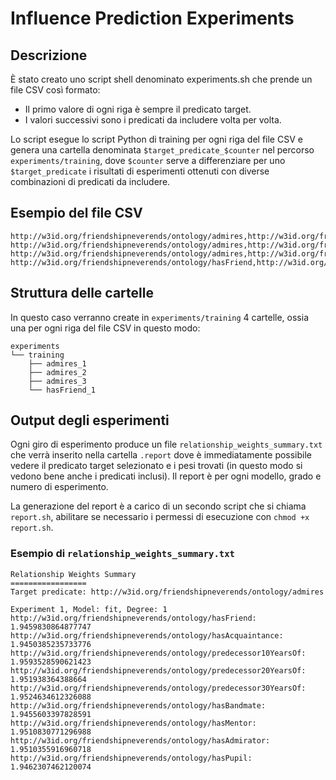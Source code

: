 # Influence Prediction Experiments

## Descrizione

È stato creato uno script shell denominato experiments.sh che prende un file CSV così formato:
- Il primo valore di ogni riga è sempre il predicato target.
- I valori successivi sono i predicati da includere volta per volta.

Lo script esegue lo script Python di training per ogni riga del file CSV e genera una cartella denominata `$target_predicate_$counter` nel percorso `experiments/training`, dove `$counter` serve a differenziare per uno `$target_predicate` i risultati di esperimenti ottenuti con diverse combinazioni di predicati da includere.

## Esempio del file CSV

```csv
http://w3id.org/friendshipneverends/ontology/admires,http://w3id.org/friendshipneverends/ontology/hasAcquaintance,http://w3id.org/friendshipneverends/ontology/predecessor10YearsOf
http://w3id.org/friendshipneverends/ontology/admires,http://w3id.org/friendshipneverends/ontology/hasFriend
http://w3id.org/friendshipneverends/ontology/admires,http://w3id.org/friendshipneverends/ontology/hasAcquaintance
http://w3id.org/friendshipneverends/ontology/hasFriend,http://w3id.org/friendshipneverends/ontology/admires,http://w3id.org/friendshipneverends/ontology/hasAcquaintance
```

## Struttura delle cartelle

In questo caso verranno create in `experiments/training` 4 cartelle, ossia una per ogni riga del file CSV in questo modo:

```
experiments
└── training
    ├── admires_1
    ├── admires_2
    ├── admires_3
    └── hasFriend_1
```

## Output degli esperimenti

Ogni giro di esperimento produce un file `relationship_weights_summary.txt` che verrà inserito nella cartella `.report` dove è immediatamente possibile vedere il predicato target selezionato e i pesi trovati (in questo modo si vedono bene anche i predicati inclusi). Il report è per ogni modello, grado e numero di esperimento.

La generazione del report è a carico di un secondo script che si chiama `report.sh`, abilitare se necessario i permessi di esecuzione con `chmod +x report.sh`.

### Esempio di `relationship_weights_summary.txt`

```
Relationship Weights Summary
=================
Target predicate: http://w3id.org/friendshipneverends/ontology/admires

Experiment 1, Model: fit, Degree: 1
http://w3id.org/friendshipneverends/ontology/hasFriend: 1.9459830864877747
http://w3id.org/friendshipneverends/ontology/hasAcquaintance: 1.9450385235733776
http://w3id.org/friendshipneverends/ontology/predecessor10YearsOf: 1.9593528590621423
http://w3id.org/friendshipneverends/ontology/predecessor20YearsOf: 1.951938364388664
http://w3id.org/friendshipneverends/ontology/predecessor30YearsOf: 1.9524634612326088
http://w3id.org/friendshipneverends/ontology/hasBandmate: 1.9455603397828591
http://w3id.org/friendshipneverends/ontology/hasMentor: 1.9510830771296988
http://w3id.org/friendshipneverends/ontology/hasAdmirator: 1.9510355916960718
http://w3id.org/friendshipneverends/ontology/hasPupil: 1.9462307462120074
```